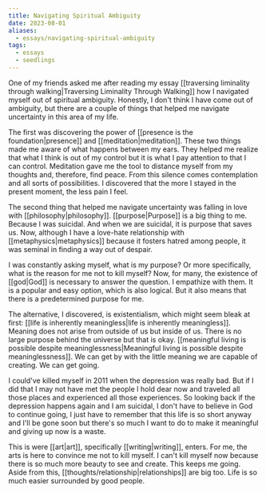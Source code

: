 ```yaml
---
title: Navigating Spiritual Ambiguity
date: 2023-08-01
aliases:
  - essays/navigating-spiritual-ambiguity
tags:
  - essays
  - seedlings
---
```

One of my friends asked me after reading my essay [[traversing liminality through walking|Traversing Liminality Through Walking]] how I navigated myself out of spiritual ambiguity. Honestly, I don't think I have come out of ambiguity, but there are a couple of things that helped me navigate uncertainty in this area of my life.

The first was discovering the power of [[presence is the foundation|presence]] and [[meditation|meditation]]. These two things made me aware of what happens between my ears. They helped me realize that what I think is out of my control but it is what I pay attention to that I can control. Meditation gave me the tool to distance myself from my thoughts and, therefore, find peace. From this silence comes contemplation and all sorts of possibilities. I discovered that the more I stayed in the present moment, the less pain I feel.

The second thing that helped me navigate uncertainty was falling in love with [[philosophy|philosophy]]. [[purpose|Purpose]] is a big thing to me. Because I was suicidal. And when we are suicidal, it is purpose that saves us. Now, although I have a love-hate relationship with [[metaphysics|metaphysics]] because it fosters hatred among people, it was seminal in finding a way out of despair.

I was constantly asking myself, what is my purpose? Or more specifically, what is the reason for me not to kill myself? Now, for many, the existence of [[god|God]] is necessary to answer the question. I empathize with them. It is a popular and easy option, which is also logical. But it also means that there is a predetermined purpose for me.

The alternative, I discovered, is existentialism, which might seem bleak at first: [[life is inherently meaningless|life is inherently meaningless]]. Meaning does not arise from outside of us but inside of us. There is no large purpose behind the universe but that is okay. [[meaningful living is possible despite meaninglessness|Meaningful living is possible despite meaninglessness]]. We can get by with the little meaning we are capable of creating. We can get going.

I could've killed myself in 2011 when the depression was really bad. But if I did that I may not have met the people I hold dear now and traveled all those places and experienced all those experiences. So looking back if the depression happens again and I am suicidal, I don't have to believe in God to continue going, I just have to remember that this life is so short anyway and I'll be gone soon but there's so much I want to do to make it meaningful and giving up now is a waste.

This is were [[art|art]], specifically [[writing|writing]], enters. For me, the arts is here to convince me not to kill myself. I can't kill myself now because there is so much more beauty to see and create. This keeps me going. Aside from this, [[thoughts/relationship|relationships]] are big too. Life is so much easier surrounded by good people.